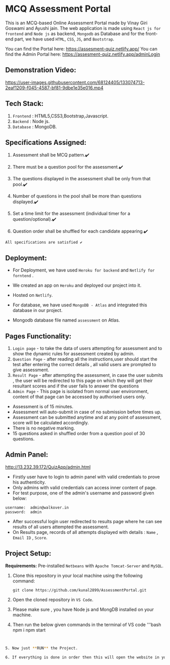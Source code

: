 






# MCQ Assessment  Portal

This is an MCQ-based Online Assessment Portal made by Vinay Giri Goswami and Ayushi jain. The web application is made using `React js for frontend` and `Node js` as backend, `Mongodb` as Database and for the front-end part, we have used `HTML`, `CSS`, `JS`, and `Bootstrap`.

You can find the Portal here: https://assesment-quiz.netlify.app/
You can find the Admin Portal here: https://assesment-quiz.netlify.app/adminLogin

## Demonstration Video:


https://user-images.githubusercontent.com/68124405/133074713-2eaf1209-f045-4587-bf81-9dbe1e35e016.mp4

## Tech Stack:

1. `Frontend` : HTML5,CSS3,Bootstrap,Javascript.
2. `Backend` : Node js.
3. `Database` : MongoDB.


## Specifications Assigned:

1. Assessment shall be MCQ pattern.✔️

2. There must be a question pool for the assessment.✔️

3. The questions displayed in the assessment shall be only from that pool.✔️

4. Number of questions in the pool shall be more than questions displayed.✔️

5. Set a time limit for the assessment (individual timer for a question/optional).✔️

6. Question order shall be shuffled for each candidate appearing.✔️

```
All specifications are satisfied ✔️
```

## Deployment:
- For Deployment, we have used `Heroku for backend` and `Netlify for forntend` .

- We created an app on `Heroku` and deployed our project into it.

- Hosted on `Netlify`.

- For database, we have used `MongoDB - Atlas` and integrated this database in our project.
 
- Mongodb database file named `assessment`  on Atlas.  
  

## Pages Functionality:
   1. `Login page` - to take the data of users attempting for assessment and to show the dynamic rules for assessment created by admin.
   2. `Question Page` - after reading all the instructions,user should start the test after entering the correct details , all valid users are prompted to give assessment.
   3. `Result Page` - after attempting the assessment, in case the user submits , the user will be redirected to this page on which they will get their resultant scores and if the user fails to answer the questions 
   4. `Admin Page` - This page is isolated from normal user environment, content of that page can be accessed by authorised users only.
   
- Assessment is of 15 minutes.
- Assessment will auto-submit in case of no submission before times up.
- Assessment can be submitted anytime and at any point of assessment, score will be calculated accordingly.
- There is no negative marking.
- 15 questions asked in shuffled order from a question pool of 30 questions.

## Admin Panel:
http://13.232.39.172/QuizApp/admin.html
 - Firstly user have to login to admin panel with valid credentials to prove his authenticity.
 - Only admins with valid credentials can access inner content of page.
 - For test purpose, one of the admin's username and password given below:
 ```
 username:  admin@walkover.in
 password:  admin
 ```
 - After successful login user redirected to results page where he can see results of all users attempted the assessment.
 - On Results page, records of all attempts displayed with details : `Name` , `Email ID` , `Score`.

## Project Setup: 

**Requirements:** Pre-installed `Netbeans` with `Apache Tomcat-Server` and `MySQL`.

1. Clone this repository in your local machine using the following command:

    ```git
    git clone https://github.com/kunal2899/AssessmentPortal.git
    ```

2. Open the cloned repository in `VS Code`.

3. Please make sure , you have Node js and MongDB installed on your machine. 
4. Then run the below given commands in the terminal of VS code '''bash
npm i
npm start
```bash


5. Now just **RUN** the Project.

6. If everything is done in order then this will open the website in your local machine at http://localhost:8080/ 

